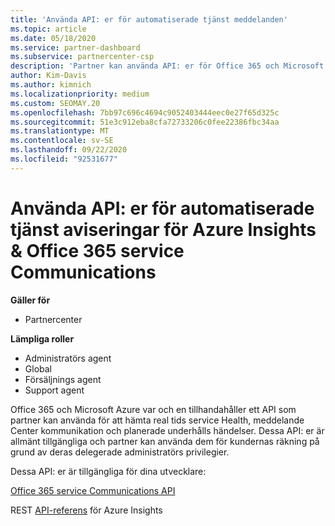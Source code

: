 ```yaml
---
title: 'Använda API: er för automatiserade tjänst meddelanden'
ms.topic: article
ms.date: 05/18/2020
ms.service: partner-dashboard
ms.subservice: partnercenter-csp
description: 'Partner kan använda API: er för Office 365 och Microsoft Azure partner för real tids service Health, meddelande Center kommunikation och planerade underhålls händelser.'
author: Kim-Davis
ms.author: kimnich
ms.localizationpriority: medium
ms.custom: SEOMAY.20
ms.openlocfilehash: 7bb97c696c4694c9052403444eec0e27f65d325c
ms.sourcegitcommit: 51e3c912eba8cfa72733206c0fee22386fbc34aa
ms.translationtype: MT
ms.contentlocale: sv-SE
ms.lasthandoff: 09/22/2020
ms.locfileid: "92531677"
---
```

# <a name="use-apis-for-automated-service-notifications-for-azure-insights--office-365-service-communications"></a>Använda API: er för automatiserade tjänst aviseringar för Azure Insights & Office 365 service Communications

**Gäller för**

-  Partnercenter

**Lämpliga roller**

- Administratörs agent
- Global 
- Försäljnings agent
- Support agent

Office 365 och Microsoft Azure var och en tillhandahåller ett API som partner kan använda för att hämta real tids service Health, meddelande Center kommunikation och planerade underhålls händelser. Dessa API: er är allmänt tillgängliga och partner kan använda dem för kundernas räkning på grund av deras delegerade administratörs privilegier.

Dessa API: er är tillgängliga för dina utvecklare:

[Office 365 service Communications API](/office/office-365-management-api/office-365-service-communications-api-reference)


REST [API-referens](/rest/api/monitor/) för Azure Insights

 

 
